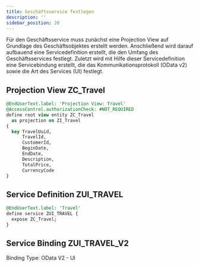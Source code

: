 ```yaml
---
title: Geschäftsservice festlegen
description: ''
sidebar_position: 20
---
```


Für den Geschäftsservice muss zunächst eine Projection View auf Grundlage des Geschäftsobjektes erstellt werden. Anschließend wird darauf aufbauend eine Servicedefinition erstellt, die den Umfang des Geschäftsservices festlegt. Zuletzt wird mit Hilfe dieser Servicedefinition eine Servicebindung erstellt, die das Kommunikationsprotokoll (OData v2) sowie die Art des Services (UI) festlegt.

## Projection View ZC_Travel
```sql
@EndUserText.label: 'Projection View: Travel'
@AccessControl.authorizationCheck: #NOT_REQUIRED
define root view entity ZC_Travel
  as projection on ZI_Travel
{
  key TravelUuid,
      TravelId,
      CustomerId,
      BeginDate,
      EndDate,
      Description,
      TotalPrice,
      CurrencyCode
}
```

## Service Definition ZUI_TRAVEL
```sql
@EndUserText.label: 'Travel'
define service ZUI_TRAVEL {
  expose ZC_Travel;
}
```

## Service Binding ZUI_TRAVEL_V2
Binding Type: OData V2 - UI
